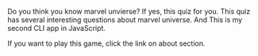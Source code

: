 Do you think you know marvel unvierse? If yes, this quiz for you. 
This quiz has several interesting questions about marvel universe.
And This is my second CLI app in JavaScript.

If you want to play this game, click the link on about section.